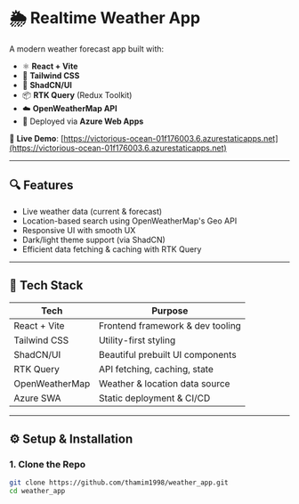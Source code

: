 # 🌦️ Realtime Weather App

A modern weather forecast app built with:

- ⚛️ **React + Vite**
- 🎨 **Tailwind CSS**
- 🧩 **ShadCN/UI**
- 📦 **RTK Query** (Redux Toolkit)
- ☁️ **OpenWeatherMap API**
- 🚀 Deployed via **Azure Web Apps**

🔗 **Live Demo**: [https://victorious-ocean-01f176003.6.azurestaticapps.net](https://victorious-ocean-01f176003.6.azurestaticapps.net)


---

## 🔍 Features

- Live weather data (current & forecast)
- Location-based search using OpenWeatherMap's Geo API
- Responsive UI with smooth UX
- Dark/light theme support (via ShadCN)
- Efficient data fetching & caching with RTK Query

---

## 🧱 Tech Stack

| Tech            | Purpose                              |
|-----------------|--------------------------------------|
| React + Vite    | Frontend framework & dev tooling     |
| Tailwind CSS    | Utility-first styling                |
| ShadCN/UI       | Beautiful prebuilt UI components     |
| RTK Query       | API fetching, caching, state         |
| OpenWeatherMap  | Weather & location data source       |
| Azure SWA       | Static deployment & CI/CD            |

---

## ⚙️ Setup & Installation

### 1. Clone the Repo

```bash
git clone https://github.com/thamim1998/weather_app.git
cd weather_app
